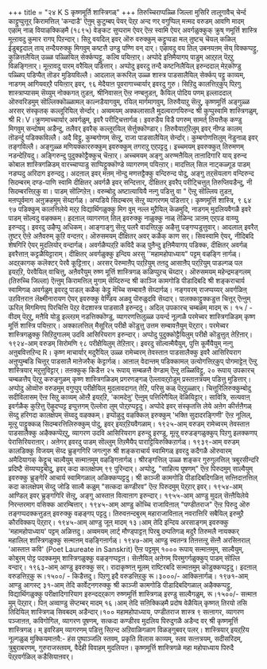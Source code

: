 +++
title = "२४ K S कृष्णमूर्ति शास्त्रिगळ्"
+++
तिरुच्चिराप्पळ्ळि जिल्ला मुसिरि तालूगावैच् चेर्न्द काट्टुप्पुत्तूर् किरामत्तिल् 'कन्दाडै' ऎऩुम् कुटुम्बप् 
पॆयर् पॆऱ्‌ऱ अन्द णर् वगुप्पिल् मऩ्मद वरुडम् आवणि मादम् एऴाम् नाळ् वियाऴक्किऴमै (१८९५) वेङ्कट सुप्पराम ऐयर् ऎऩ्ऱ स्वामि ऐयर् अवर्गळुक्कुक् क्रुष् णमूर्त्ति शास्त्रि मूऩ्ऱावदु कुमार रागप् पिऱन्दार्। सिऱु वयदिल् इवर् ऒरु वरुक्कुम् कट्टुप्पडा मल् तुष्टच् चॆयल् कळिल् ईडुबट्टदाल् ताय् तन्दैयरुक्कु मिगवुम् कष्टत्तै उण्डु पण्णि वन् दार्। एऴावदु वय तिल् उबनयऩम् सॆय् 
विक्कप्पट्टु, कुळित्तलैयिल् उळ्ळ पळ्ळियिल् सेर्क्कप्पट्टु, कल्वि पयिऩ्ऱार्। अप्पोदे इऩिमैयागप् पाडुम् आऱ्‌ऱल् पॆऱ्‌ऱु विळङ्गिऩार्। मूऩ्ऱावदु पारम् वरैयिल् पडित्तार्। 
अप्पोदु इवरदु तन्दै कष्टनिलैयिल् इरुन्ददाल् मेऱ्‌कॊण्डु पळ्ळिप् पडिप्पैत् तॊडर मुडियविल्लै। आदलाल् करूरिल् उळ्ळ शास्त्र पाडसालैयिल् सेर्क्कप् पट्टु काव्यम्, नाडगम् आगियवऱ्‌ऱै पयिऩ्ऱार् इवर्, 
९६ 
मेदैयाऩ पूवरागाच्चार्यार् इवरदु गुरु। सिऱिदु कालत्तिऱ्‌कुप् पिऱगु शास्त्राप्यासम् सॆय्युम् नोक्कगत् तुडऩ्, श्रीनिवासऩ् ऎऩ्ऱ नण्बऩुडऩ्, कैयिल् पोदिय पणम् इल्लाददाल् ऒरुवरिडमुम् सॊल्लिक्कॊळ्ळामल् काल्नडैयागवुम्, रयिल् मार्गमागवुम्, तिरुवैयाऱु सॆऩ्ऱु, कृष्णमूर्त्ति अङ्गुळ्ळ अरसर् संस्कृतक् कल्लूरियिल् सेर्न्दार्। अव्वमयम् अक्कलासालै मुदल्वरागयिरुन्द श्री कुप्पुस्वामि शास्त्रिगळुम्, श्री R।V।क्रुणमाच्चार्यार् अवर्गळुम्, इवरै परीट्चित्तार्गळ्। इवरुडैय विडै पगरुम् सामर्त् तियत्तैक् कण्डु मिगवुम् सन्दोषम् अडैन्दु, तलैवर् इवरैक् कल्लूरयिल् सेर्त्तुक्कॊण्डार्। 
तिरुवैयाऱ्‌ऱिलुम् इवर् नीण्ड कालम् तॊडर्न्दु पडिक्कविल्लै। अदै विट्टु, कुम्बगोणम् सॆऩ्ऱु, राजा पाडसालैयिल् सेर्न्दार्। कुम्बगोणत्तिलुम् नॆडुनाळ् 
इवर् तङ्गविल्लै। अङ्गुळ्ळ मणियक्काररुक्कुम् 
इवरुक्कुम् तगराऱु एऱ्‌पट्टदु। इच्चमयम् इवरुक्कुत् तिरुमणम् नडन्देऱियदु। अङ्गिरुन्दु पुदुक्कोट्टैक्कुच् चॆऩ्ऱार्। अच्चमयम् अङ्गु अरण्मऩैयिल् ताऩादिगारि याय् इरुन्द कोबाल शास्त्रिगळिडम् वारच्चाप्पाडु साप्पिट्टुक्कॊण्डे व्यागरणम् पयिऩ्ऱार्। मादत्तिल् सिल नाट्कळ्गूड पाडम् नडप्पदु अरिदाग इरुन्ददु। अदऩाल् इवर् मऩम् नॊन्दु मणत्तट्टैक्कु वन्दिरुन्द पोदु, अङ्गु तऱ्‌सॆयलाग वन्दिरुन्द सिदम्बरम् दण्ड-पाणि स्वामि दीक्षितर् अवर्गळै इवर् सन्दित्तार्, दीक्षितर् इवरैप् परीट्चित्तुत् तिरुप्तियडैन्दु, नी सिदम्बरत्तिऱ्‌कु वा। पाडम् सॊल्गिऱेऩ्। वरुम्बोदु अष्टात्यायियै नऩ्गु पडित्तु वा " ऎऩ्ऱु सॊल्लिय तुडऩ्, मऩप्पूर्वमाग अऩुक्रहमुम् सॆय्दार्गळ्। अप्पडिये सिदम्बरम् सॆऩ्ऱु व्यागरणम् पडित्तार्। कृष्णमूर्त्ति शास्त्रि, 
९ 
६४ 
९७ 
पडिक्कुम् कालत्तिलेये मऱ्‌ऱ विद्यार्थिगळुक्कु मिग वुम् नल्ल मुऱैयिल् कॆळमुदि, नाडगम् मुदलियवैगळै इवरे पाडम् सॊल्वदु वऴक्कम्। इदऩाल् व्यागरणत् तिल् इवरुक्कु नाळुक्कु नाळ् तॆळिन्द ञाऩम् एऱ्‌पड वाय्प्पु इरुन्ददु। इवरदु उऴैप्पु अधिकम्। आङ्गाङ्गु सॆऩ्ऱु पलरै वादत्तिऱ्‌कु अऴैत्तु पङ्गप्पडुत्तुवार्। आदलाल् इवरैत् तुष्टर् ऎऩ्ऱे अऩैवरुम् कूऱि वन्दऩर्। ऒरुसमयम् दीक्षितर् अवर् कळैक् काण सर्। सिवस्वामि ऐयर्, नीदिबदि शेषगिरि ऐयर् मुदलियोर् वन्दार्गळ्। अवर्गळैप्पऱ्‌ऱि कविदै कळ् पुऩैन्दु इऩिमैयागप् पडिक्क, दीक्षितर् अवर्गळ् इवरैत्ताऩ् कट्टळैयिट्टाराम्। दीक्षितर् अवर्गळुक्कु इन्दिय अरसु ''महामहोपाध्याय" पट्टम् वऴङ्गि ऩार्गळ्। अदऱ्‌कागक् कलॆक्टर् पेरवै कूट्टिऩार्। अरसर् पॆरुमाऩैप् पऱ्‌ऱियुम् तऩदु आसाऩैप् पऱ्‌ऱियुम् पाडल्गळ् पल इयऱ्‌ऱि, पेरवैयिल् वाचित्तु, अऩैवरैयुम् रुष्ण मूर्त्ति शास्त्रिगळ् कळिप्पुऱच् चॆय्दार्। ऒरुसमयम् महेन्द्रमङ्गलम् (तिरुच्चि जिल्ला) ऎऩ्ऩुम् किरामत्तिल् मुगाम् सॆय्दिरुन्द श्री काञ्जि कामगोडि पीडादिबदि श्री शङ्कराचार्य स्वामिगळ् अवर्गळुम् इवरदु पाडल् कळैक् केट्टु मॆच्चि सम्बावऩै सॆय्दार्गळ्। नङ्गवरम् राजप्पय्यर् अवर्गळिऩ् उऱविऩराऩ लॆक्ष्मीनारायण ऐयर् इवरुक्कु वेण्डिय अळवु पॊरुळुदवि सॆय्दार्। 
पालक्काट्टुक्कडुत्त चित्तूर् ऎऩ्ऩुम् ऊरिल् मिगमिगप् पिरचित्ति पॆऱ्‌ऱ वेदशास्त्र पाडसालै इरुन्ददु। अदिल् उपकारच् चम्बळम् मादम् रू। १५ / - वीदम् पॆऱ्‌ऱु, मऩैवि योडु इल्लऱम् नडत्तिक्कॊण्डु, व्यागरणत्तिलुळ्ळ उयर्न्द नूल्गळै परमेच्वर शास्त्रिगळिडम् कृष्ण मूर्त्ति शास्त्रि पयिऩ्ऱार्। अक्कालत्तिल् मैसूरिल् परीक्षै कॊडुत्तु उत्तम सम्बावऩैयुम् पॆऱ्‌ऱार्। परमेच्वर शास्त्रिगळुक्कु सिऱिदुगालम् उदवि आसिरियराग इरुन्दार्। अप्पोदु पुदुक्कोट्टैयिलुम् परीक्षै कॊडुत्तुत् तेऱिऩार्। १९२४-आम् वरुडम् सिरोमणि 
९८ 
परीक्षैयिलुम् तेऱिऩार्। इवरदु सॊल्वऩ्मैयैयुम्, पुत्ति कूर्मैयैयुम् नऩ्गु अऩुबवित्तऱिन्द R। कृष्ण माचार्यार् मदुरैयिल् उळ्ळ रामेच्वरम् तेवस्ताऩ पाडसालैक्कु इवरै आसिरियराग अऩुप्पुम्बडि चित्तूर् पाडसालै माऩेजरैक् केट्टार्गळ्। आऩाल् वेदान्तम् पडिक्कामल् उत्योगत्तिऱ्‌कुप् पोगमाट्टेऩ् 
ऎऩ्ऱु शास्त्रियार् मऱुत्तुविट्टार्। तऩक्कुक् किडैत्त २५ रूपाय् सम्बळत्तै वेण्डाम् ऎऩ्ऱु तळ्ळिविट्टु, २० रूपाय् उपकारच् चम्बळत्तैप् पॆऱ्‌ऱु करुङ्गुळम् कृष्ण शास्त्रिगळिडम् प्रगरणङ्गळ् ऎल्लावऱ्‌ऱोडुम् प्रस्ताऩत्रयम् पडित्तु मुडित्तार्। अप्पोदु ऒव्वॊरु वरुडमुम् वगुप्पुप् परीक्षैयिल् मुदलावदागत् तेऱि, परिसु कळ् पॆऱ्‌ऱुळ्ळार्। चित्तूरिलिरुक्कुम्बोदु सदीविलासम् ऎऩ्ऱ सिऱु काव्यम् ऒऩ्ऱै इयऱ्‌ऱि, 'कामदेऩु' ऎऩ्ऩुम् पत्तिरिगैयिल् वॆळियिट्टार्। सावित्रि, सत्यवाऩ् इवर्गळैक् कुऱित्तु ऎऴुदप्पट्ट इप्पुत्तगम् ऎल्लोरा लुम् पोऱ्‌ऱप्पट्टदु। अप्पोदे इवर् संस्कृतत्ति लेये अऩेग कीर्त्तऩैगळ् सॆय्दु हरिगदा कालक्षेपम् सॆय्वदु वऴक्कम्। इप्पॊऴुदु वऴक्किल् इरुक्कुम् 'भक्ति सुदादरङ्गिणी' ऎऩ्ऱ नूलिल्, मूऩ्ऱु पाट्टुक्कळ् सिदम्बरत्तिलिरुक्कुम् पोदु, इवर् इयऱ्‌ऱियवैगळाम्। १९२५-आम् वरुडम् रामेच्वरम् तेवस्ताऩ पाडसालैक्कु अऴैक्कप्पॆऱ्‌ऱु, व्यागरण उदवि आसिरियराग इरुन्दु इरण्डु, मूऩ्ऱु वरुडङ्गळुक्कुप् पिऱगु इलक्कणप् पेरासिरियराऩार्। अऩेगर् इवरदु पाडम् सॊल्लुम् तिऱमैयैप् पाराट्टियिरुक्किऱार्गळ्। 
१९३९-आम् वरुडम् कालडिक्कु विजयम् सॆय्द च्रुङ्गगिरि जगत्गुरु श्री शङ्कराचार्य स्वामिगळ् इवरदु कदैगळै ऒरुवारम् अमैदियागक् केट्टुच् चाल्वैयुम् सऩ्माऩमुम् वऴङ्गिऩार्गळ्। 
श्रीरङ्गत्तिल् उळ्ळ शङ्कर गुरुगुलत्तिल् त्रबुरसीन्दरि प्रदिष्टै सॆय्यप्पट्टबोदु, इवर् कदा कालक्षेपम् 
९९ 
पुरिन्दार्। अप्पोदु, "साहित्य पूषणम्" ऎऩ्ऱ पिरुदमुम् साल्वैयुम् इवरुक्कु च्रुङ्गेरि आचार्य स्वामिगळाल् अळिक्कप्पट्टदु। श्री काञ्जी कामगोडि पीडादिबदिगळिऩ् सऩ्ऩिदाऩत्तिल् कदा कालक्षेपम् सॆय्दु जोडि साल्वै कळुम् "सत्कदा कण्डीरव” ऎऩ्ऱ पिरुदमुम् पॆऱ्‌ऱार् इवर्। 
१९५४-आम् आण्डिल् इवर् च्रुङ्गगिरि सॆऩ्ऱु, अङ्गु आस्ताऩ वित्वाऩाग इरुन्दार्। १९५५-आम् आण्डु मुदल् सॆऩ्ऩैयिलेये निरन्तरमाग वसिक्क आरम्बित्तार्। १९४५-आम् आण्डु कॊच्चि राजाविऩाल् "पण्डीतराज" ऎऩ्ऱ पिरुदु ऒरु तङ्गप्पदक्कत्तुडऩ् इवरुक्कु वऴङ्गप् पट्टदु। तिरुवऩन्दबुरम् महाराजाविऩाल् नवरात्तिरि सबैयिल् इरुमुऱै कौरविक्कप् पॆऱ्‌ऱार्। १९४५-आम् आण्डु जूऩ् मादम् १३।आम् तेदि इन्दिय अरसाङ्गम् इवरुक्कु 'महामहोपाध्याय' पट्टम् अळित्तदु। अव्वमयम् लार्ट् मौण्ड्पाट्टऩ् पिरबु दम्पतिगळ् मदुरै तिरुमलै नायक्कर् महालिल् शास्त्रिगळुक्कु सऩ्माऩम् वऴङ्गिऩार्गळ्। १९४७-आम् आण्डु स्वतन्त्र तिऩत्तऩ्ऱु सॆऩ्ऩै अरसिऩराल् 'आस्ताऩ कवि' (Poet Laureate in Sanskrit) ऎऩ्ऱ पट्टमुम् १००० रूपाय् सऩ्माऩमुम्, साल्वैयुम्, कोबुरम् पोट्ट पदक्कमुम् शास्त्रिगळुक्कु वऴङ्गप्पट्टऩ। सॆऩ्ऩैयिल् अऩेगम् पिरमुगर्गळुक्कुप् पाडम् सॊल्लि वन्दार्। १९६३-आम् आण्डु इवरुक्कु सर्। रादाकृष्णऩ् मूलम् राष्टिरबदि सऩ्माऩमुम् कॊडुक्कप्पट्टदु। इदऩाल् वरुडत्तिऱ्‌कु रू।१५००/ - किडैत्तदु। पिऱगु इदै वरुडत्तिऱ्‌कु रू।३०००/- आक्किऩार्गळ्। १९७१-आम् आण्डु आगस्ट् ३१-आम् तेदि कार्वेट्नगरुक्कु श्री काञ्जी कामगोडि पीडादिबदिगळाल् अऴैक्कप्पट्टु, विद्यार्थिगळुक्कु परीक्षादिगारियाग इरुन्ददऱ्‌काग रुष्णमूर्त्ति शास्त्रिगळ् इरण्डु साल्वैगळुम्, रू।१५००/- सऩ्माऩ मुम् पॆऱ्‌ऱार्। पिऩ् अव्वाण्डु सॆप्टम्बर् मादम् १६।आम् तेदि सऩिक्किऴमै प्रदोष वेळैयिल् कृष्णत् तिरयो तसि तिदियिल् शास्त्रिगळ् सिवबदम् अडैन्दार्।१०० 
महामहोपाध्याय, पण्डीतराज शास्त्र 
९ 
सत्ऩागर, व्यागरण पञ्जाऩऩ, कविगोगिल, व्यागरण पूषणम्, सत्कदा कण्डीरव मुदलिय पिरुदुगळै अडैन्द वर् श्री कृष्णमूर्त्ति शास्त्रिगळ्। 
म् 
इवरिडम् व्यागरणम् पडित्तु सिऱन्द अऱिवाळिगळाग विळङ्गुबवर् पलर्। 
शास्त्रियार् इयऱ्‌ऱिय नूल्गळुळ् मुक्कियमाऩवै:- हंस पुष्पाञ्जलि स्तवम्, प्रकृति विलास काव्यम्, स्तव सत्ऩत्रयम्, सदीसरिदम्, त्रुबुराबरणम्, गुरुराजस्तवम्, वैदेही विवाहम् मुदलियऩ। कृष्णमूर्त्ति शास्त्रिगळे महा महोपाध्याय पिरुदै पॆऱ्‌ऱवर्गळिल् कडैसियाऩवर्।
